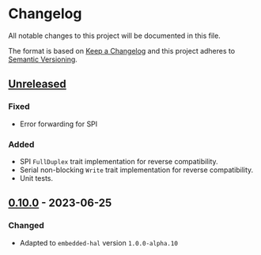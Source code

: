 # Changelog

All notable changes to this project will be documented in this file.

The format is based on [Keep a Changelog](http://keepachangelog.com/en/1.0.0/)
and this project adheres to [Semantic Versioning](http://semver.org/spec/v2.0.0.html).

## [Unreleased]

### Fixed
- Error forwarding for SPI

### Added
- SPI `FullDuplex` trait implementation for reverse compatibility.
- Serial non-blocking `Write` trait implementation for reverse compatibility.
- Unit tests.


## [0.10.0] - 2023-06-25

### Changed
- Adapted to `embedded-hal` version `1.0.0-alpha.10`


[Unreleased]: https://github.com/ryankurte/embedded-hal-compat/compare/v0.10.0...HEAD
[0.10.0]: https://github.com/ryankurte/embedded-hal-compat/releases/tag/v0.10.0
